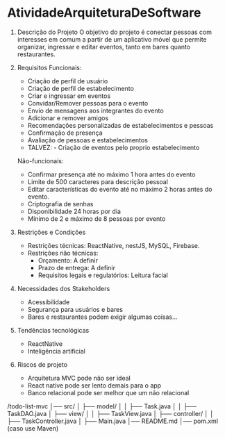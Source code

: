 # AtividadeArquiteturaDeSoftware

1. Descrição do Projeto
   O objetivo do projeto é conectar pessoas com interesses em comum a partir de um aplicativo móvel que permite organizar, ingressar e editar eventos, tanto em bares quanto restaurantes.
   
3. Requisitos
   Funcionais:
   - Criação de perfil de usuário
   - Criação de perfil de estabelecimento
   - Criar e ingressar em eventos
   - Convidar/Remover pessoas para o evento
   - Envio de mensagens aos integrantes do evento
   - Adicionar e remover amigos
   - Recomendações personalizadas de estabelecimentos e pessoas
   - Confirmação de presença
   - Avaliação de pessoas e estabelecimentos
   - TALVEZ: - Criação de eventos pelo proprio estabelecimento
  
   Não-funcionais:
   - Confirmar presença até no máximo 1 hora antes do evento
   - Limite de 500 caracteres para descrição pessoal
   - Editar características do evento até no máximo 2 horas antes do evento.
   - Criptografia de senhas
   - Disponibilidade 24 horas por dia
   - Mínimo de 2 e máximo de 8 pessoas por evento

  4. Restrições e Condições
      - Restrições técnicas: ReactNative, nestJS, MySQL, Firebase.
      - Restrições não técnicas:
           - Orçamento: A definir
           - Prazo de entrega: A definir
           - Requisitos legais e regulatórios: Leitura facial

  5. Necessidades dos Stakeholders
      - Acessibilidade
      - Segurança para usuários e bares
      - Bares e restaurantes podem exigir algumas coisas...
             
  6. Tendências tecnológicas
      - ReactNative
      - Inteligência artificial

  7. Riscos de projeto
      - Arquitetura MVC pode não ser ideal
      - React native pode ser lento demais para o app
      - Banco relacional pode ser melhor que um não relacional

/todo-list-mvc
│── src/
│   ├── model/
│   │   ├── Task.java
│   │   ├── TaskDAO.java
│   ├── view/
│   │   ├── TaskView.java
│   ├── controller/
│   │   ├── TaskController.java
│   ├── Main.java
│── README.md
│── pom.xml (caso use Maven)
